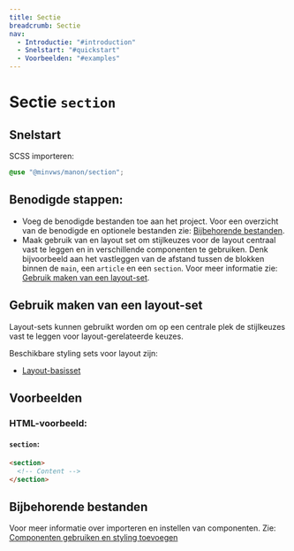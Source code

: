 ```yaml
---
title: Sectie
breadcrumb: Sectie
nav:
  - Introductie: "#introduction"
  - Snelstart: "#quickstart"
  - Voorbeelden: "#examples"
---
```


<h1 id="introduction">Sectie <code>section</code></h1>

<h2 id="quickstart">Snelstart</h2>

SCSS importeren:

```scss
@use "@minvws/manon/section";
```

## Benodigde stappen:

- Voeg de benodigde bestanden toe aan het project. Voor een overzicht van de
  benodigde en optionele bestanden zie: [Bijbehorende bestanden](#requirements).
- Maak gebruik van en layout set om stijlkeuzes voor de layout centraal vast te
  leggen en in verschillende componenten te gebruiken. Denk bijvoorbeeld aan het
  vastleggen van de afstand tussen de blokken binnen de `main`, een `article` en
  een `section`. Voor meer informatie zie:
  [Gebruik maken van een layout-set](#layout-set).

<h2 id="layout-set">Gebruik maken van een layout-set</h2>

Layout-sets kunnen gebruikt worden om op een centrale plek de stijlkeuzes vast
te leggen voor layout-gerelateerde keuzes.

Beschikbare styling sets voor layout zijn:

- [Layout-basisset](/components/layout/layout-set)

<h2 id="examples">Voorbeelden</h2>

### HTML-voorbeeld:

#### `section`:

```html
<section>
  <!-- Content -->
</section>
```

<h2 id="requirements">Bijbehorende bestanden</h2>

Voor meer informatie over importeren en instellen van componenten. Zie:
[Componenten gebruiken en styling toevoegen](/documentation/import-styling)
